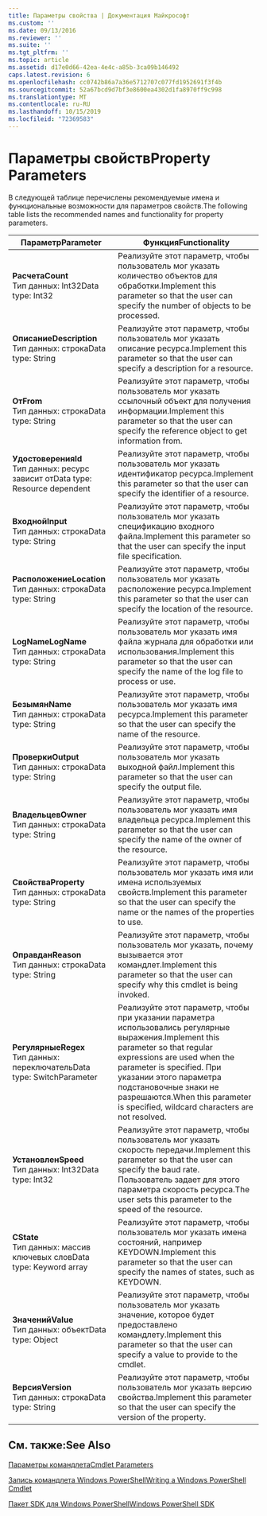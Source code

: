 ```yaml
---
title: Параметры свойства | Документация Майкрософт
ms.custom: ''
ms.date: 09/13/2016
ms.reviewer: ''
ms.suite: ''
ms.tgt_pltfrm: ''
ms.topic: article
ms.assetid: d17e0d66-42ea-4e4c-a85b-3ca09b146492
caps.latest.revision: 6
ms.openlocfilehash: cc0742b86a7a36e5712707c077fd1952691f3f4b
ms.sourcegitcommit: 52a67bcd9d7bf3e8600ea4302d1fa8970ff9c998
ms.translationtype: MT
ms.contentlocale: ru-RU
ms.lasthandoff: 10/15/2019
ms.locfileid: "72369583"
---
```

# <a name="property-parameters"></a><span data-ttu-id="4dc7f-102">Параметры свойств</span><span class="sxs-lookup"><span data-stu-id="4dc7f-102">Property Parameters</span></span>

<span data-ttu-id="4dc7f-103">В следующей таблице перечислены рекомендуемые имена и функциональные возможности для параметров свойств.</span><span class="sxs-lookup"><span data-stu-id="4dc7f-103">The following table lists the recommended names and functionality for property parameters.</span></span>

|<span data-ttu-id="4dc7f-104">Параметр</span><span class="sxs-lookup"><span data-stu-id="4dc7f-104">Parameter</span></span>|<span data-ttu-id="4dc7f-105">Функция</span><span class="sxs-lookup"><span data-stu-id="4dc7f-105">Functionality</span></span>|
|---|---|
|<span data-ttu-id="4dc7f-106">**Расчета**</span><span class="sxs-lookup"><span data-stu-id="4dc7f-106">**Count**</span></span><br><span data-ttu-id="4dc7f-107">Тип данных: Int32</span><span class="sxs-lookup"><span data-stu-id="4dc7f-107">Data type: Int32</span></span>|<span data-ttu-id="4dc7f-108">Реализуйте этот параметр, чтобы пользователь мог указать количество объектов для обработки.</span><span class="sxs-lookup"><span data-stu-id="4dc7f-108">Implement this parameter so that the user can specify the number of objects to be processed.</span></span>|
|<span data-ttu-id="4dc7f-109">**Описание**</span><span class="sxs-lookup"><span data-stu-id="4dc7f-109">**Description**</span></span><br><span data-ttu-id="4dc7f-110">Тип данных: строка</span><span class="sxs-lookup"><span data-stu-id="4dc7f-110">Data type: String</span></span>|<span data-ttu-id="4dc7f-111">Реализуйте этот параметр, чтобы пользователь мог указать описание ресурса.</span><span class="sxs-lookup"><span data-stu-id="4dc7f-111">Implement this parameter so that the user can specify a description for a resource.</span></span>|
|<span data-ttu-id="4dc7f-112">**От**</span><span class="sxs-lookup"><span data-stu-id="4dc7f-112">**From**</span></span><br><span data-ttu-id="4dc7f-113">Тип данных: строка</span><span class="sxs-lookup"><span data-stu-id="4dc7f-113">Data type: String</span></span>|<span data-ttu-id="4dc7f-114">Реализуйте этот параметр, чтобы пользователь мог указать ссылочный объект для получения информации.</span><span class="sxs-lookup"><span data-stu-id="4dc7f-114">Implement this parameter so that the user can specify the reference object to get information from.</span></span>|
|<span data-ttu-id="4dc7f-115">**Удостоверения**</span><span class="sxs-lookup"><span data-stu-id="4dc7f-115">**Id**</span></span><br><span data-ttu-id="4dc7f-116">Тип данных: ресурс зависит от</span><span class="sxs-lookup"><span data-stu-id="4dc7f-116">Data type: Resource dependent</span></span>|<span data-ttu-id="4dc7f-117">Реализуйте этот параметр, чтобы пользователь мог указать идентификатор ресурса.</span><span class="sxs-lookup"><span data-stu-id="4dc7f-117">Implement this parameter so that the user can specify the identifier of a resource.</span></span>|
|<span data-ttu-id="4dc7f-118">**Входной**</span><span class="sxs-lookup"><span data-stu-id="4dc7f-118">**Input**</span></span><br><span data-ttu-id="4dc7f-119">Тип данных: строка</span><span class="sxs-lookup"><span data-stu-id="4dc7f-119">Data type: String</span></span>|<span data-ttu-id="4dc7f-120">Реализуйте этот параметр, чтобы пользователь мог указать спецификацию входного файла.</span><span class="sxs-lookup"><span data-stu-id="4dc7f-120">Implement this parameter so that the user can specify the input file specification.</span></span>|
|<span data-ttu-id="4dc7f-121">**Расположение**</span><span class="sxs-lookup"><span data-stu-id="4dc7f-121">**Location**</span></span><br><span data-ttu-id="4dc7f-122">Тип данных: строка</span><span class="sxs-lookup"><span data-stu-id="4dc7f-122">Data type: String</span></span>|<span data-ttu-id="4dc7f-123">Реализуйте этот параметр, чтобы пользователь мог указать расположение ресурса.</span><span class="sxs-lookup"><span data-stu-id="4dc7f-123">Implement this parameter so that the user can specify the location of the resource.</span></span>|
|<span data-ttu-id="4dc7f-124">**LogName**</span><span class="sxs-lookup"><span data-stu-id="4dc7f-124">**LogName**</span></span><br><span data-ttu-id="4dc7f-125">Тип данных: строка</span><span class="sxs-lookup"><span data-stu-id="4dc7f-125">Data type: String</span></span>|<span data-ttu-id="4dc7f-126">Реализуйте этот параметр, чтобы пользователь мог указать имя файла журнала для обработки или использования.</span><span class="sxs-lookup"><span data-stu-id="4dc7f-126">Implement this parameter so that the user can specify the name of the log file to process or use.</span></span>|
|<span data-ttu-id="4dc7f-127">**Безымян**</span><span class="sxs-lookup"><span data-stu-id="4dc7f-127">**Name**</span></span><br><span data-ttu-id="4dc7f-128">Тип данных: строка</span><span class="sxs-lookup"><span data-stu-id="4dc7f-128">Data type: String</span></span>|<span data-ttu-id="4dc7f-129">Реализуйте этот параметр, чтобы пользователь мог указать имя ресурса.</span><span class="sxs-lookup"><span data-stu-id="4dc7f-129">Implement this parameter so that the user can specify the name of the resource.</span></span>|
|<span data-ttu-id="4dc7f-130">**Проверки**</span><span class="sxs-lookup"><span data-stu-id="4dc7f-130">**Output**</span></span><br><span data-ttu-id="4dc7f-131">Тип данных: строка</span><span class="sxs-lookup"><span data-stu-id="4dc7f-131">Data type: String</span></span>|<span data-ttu-id="4dc7f-132">Реализуйте этот параметр, чтобы пользователь мог указать выходной файл.</span><span class="sxs-lookup"><span data-stu-id="4dc7f-132">Implement this parameter so that the user can specify the output file.</span></span>|
|<span data-ttu-id="4dc7f-133">**Владельцев**</span><span class="sxs-lookup"><span data-stu-id="4dc7f-133">**Owner**</span></span><br><span data-ttu-id="4dc7f-134">Тип данных: строка</span><span class="sxs-lookup"><span data-stu-id="4dc7f-134">Data type: String</span></span>|<span data-ttu-id="4dc7f-135">Реализуйте этот параметр, чтобы пользователь мог указать имя владельца ресурса.</span><span class="sxs-lookup"><span data-stu-id="4dc7f-135">Implement this parameter so that the user can specify the name of the owner of the resource.</span></span>|
|<span data-ttu-id="4dc7f-136">**Свойства**</span><span class="sxs-lookup"><span data-stu-id="4dc7f-136">**Property**</span></span><br><span data-ttu-id="4dc7f-137">Тип данных: строка</span><span class="sxs-lookup"><span data-stu-id="4dc7f-137">Data type: String</span></span>|<span data-ttu-id="4dc7f-138">Реализуйте этот параметр, чтобы пользователь мог указать имя или имена используемых свойств.</span><span class="sxs-lookup"><span data-stu-id="4dc7f-138">Implement this parameter so that the user can specify the name or the names of the properties to use.</span></span>|
|<span data-ttu-id="4dc7f-139">**Оправдан**</span><span class="sxs-lookup"><span data-stu-id="4dc7f-139">**Reason**</span></span><br><span data-ttu-id="4dc7f-140">Тип данных: строка</span><span class="sxs-lookup"><span data-stu-id="4dc7f-140">Data type: String</span></span>|<span data-ttu-id="4dc7f-141">Реализуйте этот параметр, чтобы пользователь мог указать, почему вызывается этот командлет.</span><span class="sxs-lookup"><span data-stu-id="4dc7f-141">Implement this parameter so that the user can specify why this cmdlet is being invoked.</span></span>|
|<span data-ttu-id="4dc7f-142">**Регулярные**</span><span class="sxs-lookup"><span data-stu-id="4dc7f-142">**Regex**</span></span><br><span data-ttu-id="4dc7f-143">Тип данных: переключатель</span><span class="sxs-lookup"><span data-stu-id="4dc7f-143">Data type: SwitchParameter</span></span>|<span data-ttu-id="4dc7f-144">Реализуйте этот параметр, чтобы при указании параметра использовались регулярные выражения.</span><span class="sxs-lookup"><span data-stu-id="4dc7f-144">Implement this parameter so that regular expressions are used when the parameter is specified.</span></span> <span data-ttu-id="4dc7f-145">При указании этого параметра подстановочные знаки не разрешаются.</span><span class="sxs-lookup"><span data-stu-id="4dc7f-145">When this parameter is specified, wildcard characters are not resolved.</span></span>|
|<span data-ttu-id="4dc7f-146">**Установлен**</span><span class="sxs-lookup"><span data-stu-id="4dc7f-146">**Speed**</span></span><br><span data-ttu-id="4dc7f-147">Тип данных: Int32</span><span class="sxs-lookup"><span data-stu-id="4dc7f-147">Data type: Int32</span></span>|<span data-ttu-id="4dc7f-148">Реализуйте этот параметр, чтобы пользователь мог указать скорость передачи.</span><span class="sxs-lookup"><span data-stu-id="4dc7f-148">Implement this parameter so that the user can specify the baud rate.</span></span> <span data-ttu-id="4dc7f-149">Пользователь задает для этого параметра скорость ресурса.</span><span class="sxs-lookup"><span data-stu-id="4dc7f-149">The user sets this parameter to the speed of the resource.</span></span>|
|<span data-ttu-id="4dc7f-150">**С**</span><span class="sxs-lookup"><span data-stu-id="4dc7f-150">**State**</span></span><br><span data-ttu-id="4dc7f-151">Тип данных: массив ключевых слов</span><span class="sxs-lookup"><span data-stu-id="4dc7f-151">Data type: Keyword array</span></span>|<span data-ttu-id="4dc7f-152">Реализуйте этот параметр, чтобы пользователь мог указать имена состояний, например KEYDOWN.</span><span class="sxs-lookup"><span data-stu-id="4dc7f-152">Implement this parameter so that the user can specify the names of states, such as KEYDOWN.</span></span>|
|<span data-ttu-id="4dc7f-153">**Значений**</span><span class="sxs-lookup"><span data-stu-id="4dc7f-153">**Value**</span></span><br><span data-ttu-id="4dc7f-154">Тип данных: объект</span><span class="sxs-lookup"><span data-stu-id="4dc7f-154">Data type: Object</span></span>|<span data-ttu-id="4dc7f-155">Реализуйте этот параметр, чтобы пользователь мог указать значение, которое будет предоставлено командлету.</span><span class="sxs-lookup"><span data-stu-id="4dc7f-155">Implement this parameter so that the user can  specify a value to provide to the cmdlet.</span></span>|
|<span data-ttu-id="4dc7f-156">**Версия**</span><span class="sxs-lookup"><span data-stu-id="4dc7f-156">**Version**</span></span><br><span data-ttu-id="4dc7f-157">Тип данных: строка</span><span class="sxs-lookup"><span data-stu-id="4dc7f-157">Data type: String</span></span>|<span data-ttu-id="4dc7f-158">Реализуйте этот параметр, чтобы пользователь мог указать версию свойства.</span><span class="sxs-lookup"><span data-stu-id="4dc7f-158">Implement this parameter so that the user can specify the version of the property.</span></span>|

## <a name="see-also"></a><span data-ttu-id="4dc7f-159">См. также:</span><span class="sxs-lookup"><span data-stu-id="4dc7f-159">See Also</span></span>

[<span data-ttu-id="4dc7f-160">Параметры командлета</span><span class="sxs-lookup"><span data-stu-id="4dc7f-160">Cmdlet Parameters</span></span>](./cmdlet-parameters.md)

[<span data-ttu-id="4dc7f-161">Запись командлета Windows PowerShell</span><span class="sxs-lookup"><span data-stu-id="4dc7f-161">Writing a Windows PowerShell Cmdlet</span></span>](./writing-a-windows-powershell-cmdlet.md)

[<span data-ttu-id="4dc7f-162">Пакет SDK для Windows PowerShell</span><span class="sxs-lookup"><span data-stu-id="4dc7f-162">Windows PowerShell SDK</span></span>](../windows-powershell-reference.md)
